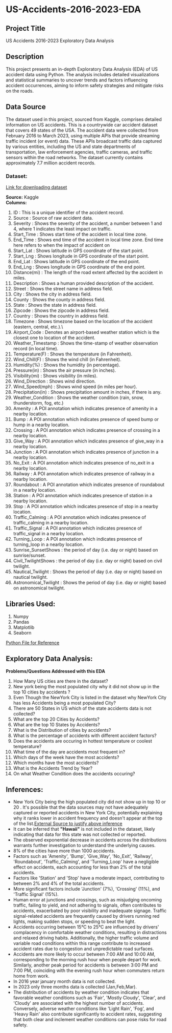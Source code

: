 # US-Accidents-2016-2023-EDA

## Project Title

US Accidents 2016-2023 Exploratory Data Analysis

## Description

This project presents an in-depth Exploratory Data Analysis (EDA) of US accident data using Python. The analysis includes detailed visualizations and statistical summaries to uncover trends and factors influencing accident occurrences, aiming to inform safety strategies and mitigate risks on the roads.

## Data Source

The dataset used in this project, sourced from Kaggle, comprises detailed information on US accidents.
This is a countrywide car accident dataset that covers 49 states of the USA. The accident data were collected from February 2016 to March 2023, using multiple APIs that provide streaming traffic incident (or event) data. These APIs broadcast traffic data captured by various entities, including the US and state departments of transportation, law enforcement agencies, traffic cameras, and traffic sensors within the road networks. The dataset currently contains approximately 7.7 million accident records.
### Dataset:
[Link for downloading dataset](https://www.kaggle.com/datasets/sobhanmoosavi/us-accidents)

**Source:** Kaggle<br>
**Columns:** 
1. ID : This is a unique identifier of the accident record.
2. Source : Source of raw accident data.
3. Severity : Shows the severity of the accident, a number between 1 and 4, where 1 indicates the least impact on traffic.
4. Start_Time : Shows start time of the accident in local time zone.
5. End_Time : Shows end time of the accident in local time zone. End time here refers to when the impact of accident on
6. Start_Lat : Shows latitude in GPS coordinate of the start point.
7. Start_Lng : Shows longitude in GPS coordinate of the start point.
8. End_Lat : Shows latitude in GPS coordinate of the end point.
9. End_Lng : Shows longitude in GPS coordinate of the end point.
10. Distance(mi) : The length of the road extent affected by the accident in miles.
11. Description : Shows a human provided description of the accident.
12. Street : Shows the street name in address field.
13. City : Shows the city in address field.
14. County : Shows the county in address field.
15. State : Shows the state in address field.
16. Zipcode : Shows the zipcode in address field.
17. Country : Shows the country in address field.
18. Timezone : Shows timezone based on the location of the accident (eastern, central, etc.).\
19. Airport_Code : Denotes an airport-based weather station which is the closest one to location of the accident.
20. Weather_Timestamp : Shows the time-stamp of weather observation record (in local time).
21. Temperature(F) : Shows the temperature (in Fahrenheit).
22. Wind_Chill(F) : Shows the wind chill (in Fahrenheit).
23. Humidity(%) : Shows the humidity (in percentage).
24. Pressure(in) : Shows the air pressure (in inches).
25. Visibility(mi) : Shows visibility (in miles).
26. Wind_Direction : Shows wind direction.
27. Wind_Speed(mph) : Shows wind speed (in miles per hour).
28. Precipitation(in) : Shows precipitation amount in inches, if there is any.
29. Weather_Condition : Shows the weather condition (rain, snow, thunderstorm, fog, etc.)
30. Amenity : A POI annotation which indicates presence of amenity in a nearby location.
31. Bump : A POI annotation which indicates presence of speed bump or hump in a nearby location.
32. Crossing : A POI annotation which indicates presence of crossing in a nearby location.
33. Give_Way : A POI annotation which indicates presence of give_way in a nearby location.
34. Junction : A POI annotation which indicates presence of junction in a nearby location.
35. No_Exit : A POI annotation which indicates presence of no_exit in a nearby location.
36. Railway : A POI annotation which indicates presence of railway in a nearby location.
37. Roundabout : A POI annotation which indicates presence of roundabout in a nearby location.
38. Station : A POI annotation which indicates presence of station in a nearby location.
39. Stop : A POI annotation which indicates presence of stop in a nearby location.
40. Traffic_Calming : A POI annotation which indicates presence of traffic_calming in a nearby location.
41. Traffic_Signal : A POI annotation which indicates presence of traffic_signal in a nearby location.
42. Turning_Loop : A POI annotation which indicates presence of turning_loop in a nearby location.
43. Sunrise_SunsetShows : the period of day (i.e. day or night) based on sunrise/sunset.
44. Civil_TwilightShows : the period of day (i.e. day or night) based on civil twilight.
45. Nautical_Twilight : Shows the period of day (i.e. day or night) based on nautical twilight.
46. Astronomical_Twilight : Shows the period of day (i.e. day or night) based on astronomical twilight.

## Libraries Used:
1. Numpy
2. Pandas
3. Matplotlib
4. Seaborn

[Python File for Reference](usaccidentseda-2016-2023.ipynb)

## Exploratory Data Analysis:

**Problems/Questions Addressed with this EDA**

1. How Many US cities are there in the dataset?
2. New york being the most populated city why it did not show up in the top 10 cities by accidents ?
3. Even Though the NewYork City is listed in the dataset why NewYork City has less Accidents being a most populated City?
4. There are 50 States in US which of the state accidents data is not collected?
5. What are the top 20 Cities by Accidents?
6. What are the top 10 States by Accidents?
7. What is the Distribution of cities by accidents?
8. What is the percentage of accidents with different accident factors?
9. Does the accidents are occuring in hottest temperature or coolest temperature?
10. What time of the day are accidents most frequent in?
11. Which days of the week have the most accidents?
12. Which months have the most accidents?
13. What is the Accidents Trend by Year?
14. On what Weather Condition does the accidents occuring?

## Inferences:

* New York City being the high populated city did not show up in top 10 or 20 . It's possible that the data sources may not have adequately captured or reported accidents in New York City, potentially explaining why it ranks lower in accident frequency and doesn't appear at the top of the list.[External Source to justify above inference](Source:https://www.rosenbaumnylaw.com/new-york-car-accident-lawyer/statistics/)
* It can be inferred that **"Hawaii"** is not included in the dataset, likely indicating that data for this state was not collected or reported.
* The observed exponential decrease in accidents across the distributions warrants further investigation to understand the underlying causes.
* 8% of the cities have more than 1000 accidents.
* Factors such as 'Amenity', 'Bump', 'Give_Way', 'No_Exit', 'Railway', 'Roundabout', 'Traffic_Calming', and 'Turning_Loop' have a negligible effect on accidents, each accounting for less than 2% of the total accidents.
* Factors like 'Station' and 'Stop' have a moderate impact, contributing to between 2% and 4% of the total accidents.
* More significant factors include 'Junction' (7%), 'Crossing' (11%), and 'Traffic Signal' (15%).
* Human error at junctions and crossings, such as misjudging oncoming traffic, failing to yield, and not adhering to signals, often contributes to accidents, exacerbated by poor visibility and inadequate signage. Traffic signal-related accidents are frequently caused by drivers running red lights, making sudden stops, or speeding to beat the light.
* Accidents occurring between 15°C to 25°C are influenced by drivers' complacency in comfortable weather conditions, resulting in distractions and relaxed driving habits. Additionally, the higher traffic volume and variable road conditions within this range contribute to increased accident rates due to congestion and unpredictable road surfaces.
* Accidents are more likely to occur between 7:00 AM and 10:00 AM, corresponding to the morning rush hour when people depart for work. Similarly, another peak period for accidents is between 3:00 PM and 7:00 PM, coinciding with the evening rush hour when commuters return home from work.
* In 2016 year january month data is not collected.
* In 2023 only three months data is collected (Jan,Feb,Mar).
* The distribution of accidents by weather condition indicates that favorable weather conditions such as 'Fair', 'Mostly Cloudy', 'Clear', and 'Cloudy' are associated with the highest number of accidents. Conversely, adverse weather conditions like 'Light Rain', 'Fog', and 'Heavy Rain' also contribute significantly to accident rates, suggesting that both clear and inclement weather conditions can pose risks for road safety.
  
